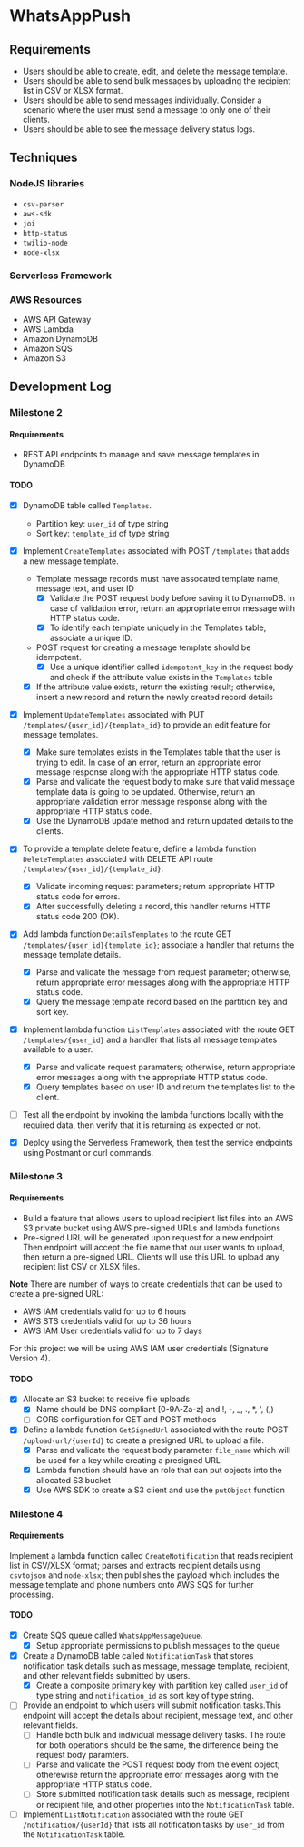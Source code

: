# WhatsAppPush

## Requirements

- Users should be able to create, edit, and delete the message template.
- Users should be able to send bulk messages by uploading the recipient list in CSV or XLSX format.
- Users should be able to send messages individually. Consider a scenario where the user must send a message to only one of their clients.
- Users should be able to see the message delivery status logs.

## Techniques

### NodeJS libraries

- `csv-parser`
- `aws-sdk`
- `joi`
- `http-status`
- `twilio-node`
- `node-xlsx`

### Serverless Framework

### AWS Resources

- AWS API Gateway
- AWS Lambda
- Amazon DynamoDB
- Amazon SQS
- Amazon S3

## Development Log

### Milestone 2

#### Requirements

- REST API endpoints to manage and save message templates in DynamoDB

#### TODO

- [x] DynamoDB table called `Templates`.
    - Partition key: `user_id` of type string
    - Sort key: `template_id` of type string

- [x] Implement `CreateTemplates` associated with POST `/templates` that adds a new message template.
    - Template message records must have assocated template name, message text, and user ID
        - [x] Validate the POST request body before saving it to DynamoDB. In case of validation error, return an appropriate error message with HTTP status code.
        - [x] To identify each template uniquely in the Templates table, associate a unique ID.
    - POST request for creating a message template should be idempotent.
        - [x] Use a unique identifier called `idempotent_key` in the request body and check if the attribute value exists in the `Templates` table
    - [x] If the attribute value exists, return the existing result; otherwise, insert a new record and return the newly created record details

- [x] Implement `UpdateTemplates` associated with PUT `/templates/{user_id}/{template_id}` to provide an edit feature for message templates.
    - [x] Make sure templates exists in the Templates table that the user is trying to edit. In case of an error, return an appropriate error message response along with the appropriate HTTP status code.
    - [x] Parse and validate the request body to make sure that valid message template data is going to be updated. Otherwise, return an appropriate validation error message response along with the appropriate HTTP status code.
    - [x] Use the DynamoDB update method and return updated details to the clients.

- [x] To provide a template delete feature, define a lambda function `DeleteTemplates` associated with DELETE API route `/templates/{user_id}/{template_id}`.
    - [x] Validate incoming request parameters; return appropriate HTTP status code for errors.
    - [x] After successfully deleting a record, this handler returns HTTP status code 200 (OK).

- [x] Add lambda function `DetailsTemplates` to the route GET `/templates/{user_id}{template_id}`; associate a handler that returns the message template details.
    - [x] Parse and validate the message from request parameter; otherwise, return appropriate error messages along with the appropriate HTTP status code.
    - [x] Query the message template record based on the partition key and sort key.

- [x] Implement lambda function `ListTemplates` associated with the route GET `/templates/{user_id}` and a handler that lists all message templates available to a user.
    - [x] Parse and validate request paramaters; otherwise, return appropriate error messages along with the appropriate HTTP status code.
    - [x] Query templates based on user ID and return the templates list to the client.

- [ ] Test all the endpoint by invoking the lambda functions locally with the required data, then verify that it is returning as expected or not.

- [x] Deploy using the Serverless Framework, then test the service endpoints using Postmant or curl commands.

### Milestone 3

#### Requirements

- Build a feature that allows users to upload recipient list files into an AWS S3 private bucket using AWS pre-signed URLs and lambda functions
- Pre-signed URL will be generated upon request for a new endpoint. Then endpoint will accept the file name that our user wants to upload, then return a pre-signed URL. Clients will use this URL to upload any recipient list CSV or XLSX files.

**Note**
There are number of ways to create credentials that can be used to create a pre-signed URL:
- AWS IAM credentials valid for up to 6 hours
- AWS STS credentials valid for up to 36 hours
- AWS IAM User credentials valid for up to 7 days

For this project we will be using AWS IAM user credentials (Signature Version 4).

#### TODO

- [x] Allocate an S3 bucket to receive file uploads
    - [x] Name should be DNS compliant [0-9A-Za-z] and !, -, _, ., *, ', (,)
    - [ ] CORS configuration for GET and POST methods
- [x] Define a lambda function `GetSignedUrl` associated with the route POST `/upload-url/{userId}` to create a presigned URL to upload a file.
    - [x] Parse and validate the request body parameter `file_name` which will be used for a key while creating a presigned URL
    - [x] Lambda function should have an role that can put objects into the allocated S3 bucket
    - [x] Use AWS SDK to create a S3 client and use the `putObject` function

### Milestone 4

#### Requirements

Implement a lambda function called `CreateNotification` that reads recipient list in CSV/XLSX format; parses and extracts recipient details using `csvtojson` and `node-xlsx`; then publishes the payload which includes the message template and phone numbers onto AWS SQS for further processing.

#### TODO

- [x] Create SQS queue called `WhatsAppMessageQueue`.
    - [x] Setup appropriate permissions to publish messages to the queue
- [x] Create a DynamoDB table called `NotificationTask` that stores notification task details such as message, message template, recipient, and other relevant fields submitted by users.
    - [x] Create a composite primary key with partition key called `user_id` of type string and `notification_id` as sort key of type string.
- [ ] Provide an endpoint to which users will submit notification tasks.This endpoint will accept the details about recipient, message text, and other relevant fields.
    - [ ] Handle both bulk and individual message delivery tasks. The route for both operations should be the same, the difference being the request body paramters.
    - [ ] Parse and validate the POST request body from the event object; otherewise return the appropriate error messages along with the appropriate HTTP status code.
    - [ ] Store submitted notification task details such as message, recipient or recipient file, and other properties into the `NotificationTask` table.
- [ ] Implement `ListNotification` associated with the route GET `/notification/{userId}` that lists all notification tasks by `user_id` from the `NotificationTask` table.
